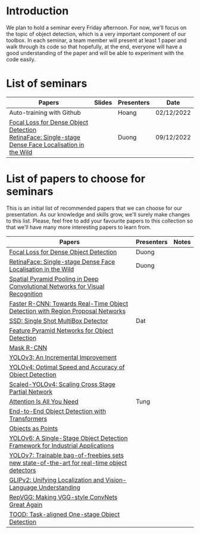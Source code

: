 # Introduction
We plan to hold a seminar every Friday afternoon. For now, we'll focus on the topic of object detection, which is a very important component of our toolbox. In each seminar, a team member will present at least 1 paper and walk through its code so that hopefully, at the end, everyone will have a good understanding of the paper and will be able to experiment with the code easily.

# List of seminars
| Papers                                                                                                   | Slides | Presenters | Date       |
| -------------------------------------------------------------------------------------------------------- | ------ | ---------- | ---------- |
| Auto-training with Github                                                                                |        | Hoang      | 02/12/2022 |
| [Focal Loss for Dense Object Detection](https://arxiv.org/abs/1708.02002) <br> [RetinaFace: Single-stage Dense Face Localisation in the Wild](https://arxiv.org/abs/1905.00641) |        | Duong      | 09/12/2022 |

# List of papers to choose for seminars
This is an initial list of recommended papers that we can choose for our presentation. As our knowledge and skills grow, we'll surely make changes to this list. Please, feel free to add your favourite papers to this collection so that we'll have many more interesting papers to learn from.

| Papers                                                                                                                         | Presenters | Notes |
| ------------------------------------------------------------------------------------------------------------------------------ | ---------- | ----- |
| [Focal Loss for Dense Object Detection](https://arxiv.org/abs/1708.02002)                                                      | Duong      |       |
| [RetinaFace: Single-stage Dense Face Localisation in the Wild](https://arxiv.org/abs/1905.00641)                               | Duong      |       |
| [Spatial Pyramid Pooling in Deep Convolutional Networks for Visual Recognition](https://arxiv.org/abs/1406.4729)               |            |       |
| [Faster R-CNN: Towards Real-Time Object Detection with Region Proposal Networks](https://arxiv.org/abs/1506.01497)             |            |       |
| [SSD: Single Shot MultiBox Detector](https://arxiv.org/abs/1512.02325)                                                         | Dat        |       |
| [Feature Pyramid Networks for Object Detection](https://arxiv.org/abs/1612.03144)                                              |            |       |
| [Mask R-CNN](https://arxiv.org/abs/1703.06870)                                                                                 |            |       |
| [YOLOv3: An Incremental Improvement](https://arxiv.org/abs/1804.02767)                                                         |            |       |
| [YOLOv4: Optimal Speed and Accuracy of Object Detection](https://arxiv.org/abs/2004.10934)                                     |            |       |
| [Scaled-YOLOv4: Scaling Cross Stage Partial Network](https://arxiv.org/abs/2011.08036)                                         |            |       |
| [Attention Is All You Need](https://arxiv.org/abs/1706.03762)                                                                  |    Tung    |       |
| [End-to-End Object Detection with Transformers](https://arxiv.org/abs/2005.12872)                                              |            |       |
| [Objects as Points](https://arxiv.org/abs/1904.07850)                                                                          |            |       |
| [YOLOv6: A Single-Stage Object Detection Framework for Industrial Applications](https://arxiv.org/abs/2209.02976)              |            |       |
| [YOLOv7: Trainable bag-of-freebies sets new state-of-the-art for real-time object detectors](https://arxiv.org/abs/2207.02696) |            |       |
| [GLIPv2: Unifying Localization and Vision-Language Understanding](https://arxiv.org/abs/2206.05836)                            |            |       |
| [RepVGG: Making VGG-style ConvNets Great Again](https://arxiv.org/abs/2101.03697)                                              |            |       |
|[TOOD: Task-aligned One-stage Object Detection](https://arxiv.org/abs/2108.07755)                                               |            |       |


